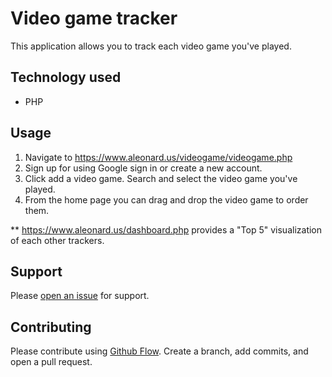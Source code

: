 # Video game tracker

This application allows you to track each video game you've played.

## Technology used

- PHP

## Usage

1. Navigate to https://www.aleonard.us/videogame/videogame.php
2. Sign up for using Google sign in or create a new account.
3. Click add a video game. Search and select the video game you've played.
4. From the home page you can drag and drop the video game to order them.

\*\* https://www.aleonard.us/dashboard.php provides a "Top 5" visualization of each other trackers.

## Support

Please [open an issue](https://github.com/ALeonard9/sandbox-src/issues/new) for support.

## Contributing

Please contribute using [Github Flow](https://guides.github.com/introduction/flow/). Create a branch, add commits, and open a pull request.
